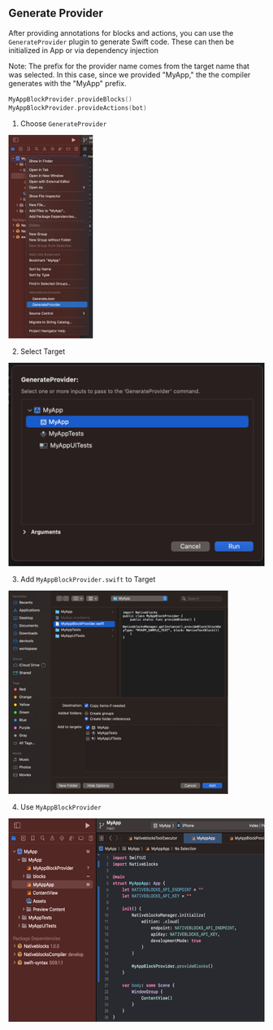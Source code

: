 ## Generate Provider

After providing annotations for blocks and actions, you can use the `GenerateProvider` plugin to generate Swift code. These can then be initialized in App or via dependency injection

Note: The prefix for the provider name comes from the target name that was selected. In this case, since we
provided "MyApp," the
the compiler generates with the "MyApp" prefix.

```swift
MyAppBlockProvider.provideBlocks()
MyAppBlockProvider.provideActions(bot)
```

1) Choose `GenerateProvider`

<img src="./resource/generate-provider-1.png" alt="generate-provider-1" height="400"/>

2) Select Target

<img src="./resource/generate-provider-2.png" alt="generate-provider-2" height="400"/>

3) Add `MyAppBlockProvider.swift` to Target

<img src="./resource/generate-provider-3.png" alt="generate-provider-3" height="400"/>

4) Use `MyAppBlockProvider`

<img src="./resource/generate-provider-4.png" alt="generate-provider-4" height="400"/>

